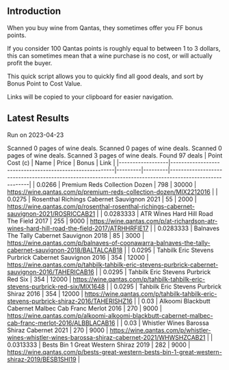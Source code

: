 ## Introduction

When you buy wine from Qantas, they sometimes offer you FF bonus points. 

If you consider 100 Qantas points is roughly equal to between 1 to 3 dollars, this can sometimes mean that a wine purchase is no cost, or will actually profit the buyer.

This quick script allows you to quickly find all good deals, and sort by Bonus Point to Cost Value.

Links will be copied to your clipboard for easier navigation.

## Latest Results

Run on 2023-04-23

Scanned 0 pages of wine deals.
Scanned 0 pages of wine deals.
Scanned 0 pages of wine deals.
Scanned 3 pages of wine deals.
Found 97 deals
|   Point Cost (c) | Name                                                    |   Price |   Bonus | Link                                                                                                    |
|------------------|---------------------------------------------------------|---------|---------|---------------------------------------------------------------------------------------------------------|
|        0.0266    | Premium Reds Collection Dozen                           |     798 |   30000 | https://wine.qantas.com/p/premium-reds-collection-dozen/MIX2212016                                      |
|        0.0275    | Rosenthal Richings Cabernet Sauvignon 2021              |      55 |    2000 | https://wine.qantas.com/p/rosenthal-rosenthal-richings-cabernet-sauvignon-2021/ROSRICCAB21              |
|        0.0283333 | ATR Wines Hard Hill Road The Field 2017                 |     255 |    9000 | https://wine.qantas.com/p/at-richardson-atr-wines-hard-hill-road-the-field-2017/ATRHHRFIE17             |
|        0.0283333 | Balnaves The Tally Cabernet Sauvignon 2018              |      85 |    3000 | https://wine.qantas.com/p/balnaves-of-coonawarra-balnaves-the-tally-cabernet-sauvignon-2018/BALTALCAB18 |
|        0.0295    | Tahbilk Eric Stevens Purbrick Cabernet Sauvignon 2016   |     354 |   12000 | https://wine.qantas.com/p/tahbilk-tahbilk-eric-stevens-purbrick-cabernet-sauvignon-2016/TAHERICAB16     |
|        0.0295    | Tahbilk Eric Stevens Purbrick Red Six                   |     354 |   12000 | https://wine.qantas.com/p/tahbilk-tahbilk-eric-stevens-purbrick-red-six/MIX1648                         |
|        0.0295    | Tahbilk Eric Stevens Purbrick Shiraz 2016               |     354 |   12000 | https://wine.qantas.com/p/tahbilk-tahbilk-eric-stevens-purbrick-shiraz-2016/TAHERISHZ16                 |
|        0.03      | Alkoomi Blackbutt Cabernet Malbec Cab Franc Merlot 2016 |     270 |    9000 | https://wine.qantas.com/p/alkoomi-alkoomi-blackbutt-cabernet-malbec-cab-franc-merlot-2016/ALBBLACAB16   |
|        0.03      | Whistler Wines Barossa Shiraz Cabernet 2021             |     270 |    9000 | https://wine.qantas.com/p/whistler-wines-whistler-wines-barossa-shiraz-cabernet-2021/WHWSHZCAB21        |
|        0.0313333 | Bests Bin 1 Great Western Shiraz 2019                   |     282 |    9000 | https://wine.qantas.com/p/bests-great-western-bests-bin-1-great-western-shiraz-2019/BESB1SHI19          |

